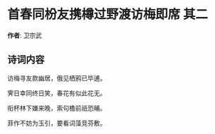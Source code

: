 # 首春同枌友携樽过野渡访梅即席  其二

**作者**: 卫宗武

## 诗词内容

访梅寻友款幽居，俄见栖鸦已毕逋。

霁日幸同终日笑，春花有似此花无。

衔杯林下嫌来晚，索句檐前祇恐晡。

菲作不妨为玉引，要看词藻竞芬敷。

